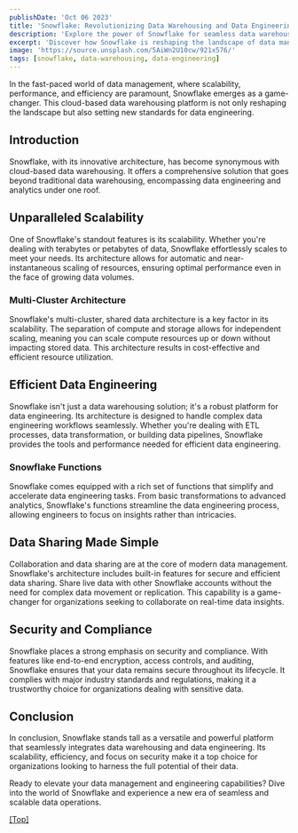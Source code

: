```yaml
---
publishDate: 'Oct 06 2023'
title: 'Snowflake: Revolutionizing Data Warehousing and Data Engineering'
description: 'Explore the power of Snowflake for seamless data warehousing and robust data engineering.'
excerpt: 'Discover how Snowflake is reshaping the landscape of data management, providing unparalleled scalability and efficiency.'
image: 'https://source.unsplash.com/5AiWn2U10cw/921x576/'
tags: [snowflake, data-warehousing, data-engineering]
---
```


In the fast-paced world of data management, where scalability, performance, and efficiency are paramount, Snowflake emerges as a game-changer. This cloud-based data warehousing platform is not only reshaping the landscape but also setting new standards for data engineering.

## <a name="Introduction"></a>Introduction

Snowflake, with its innovative architecture, has become synonymous with cloud-based data warehousing. It offers a comprehensive solution that goes beyond traditional data warehousing, encompassing data engineering and analytics under one roof.

## <a name="Scalability"></a>Unparalleled Scalability

One of Snowflake's standout features is its scalability. Whether you're dealing with terabytes or petabytes of data, Snowflake effortlessly scales to meet your needs. Its architecture allows for automatic and near-instantaneous scaling of resources, ensuring optimal performance even in the face of growing data volumes.

### <a name="MultiClusterArchitecture"></a>Multi-Cluster Architecture

Snowflake's multi-cluster, shared data architecture is a key factor in its scalability. The separation of compute and storage allows for independent scaling, meaning you can scale compute resources up or down without impacting stored data. This architecture results in cost-effective and efficient resource utilization.

## <a name="EfficientDataEngineering"></a>Efficient Data Engineering

Snowflake isn't just a data warehousing solution; it's a robust platform for data engineering. Its architecture is designed to handle complex data engineering workflows seamlessly. Whether you're dealing with ETL processes, data transformation, or building data pipelines, Snowflake provides the tools and performance needed for efficient data engineering.

### <a name="SnowflakeFunctions"></a>Snowflake Functions

Snowflake comes equipped with a rich set of functions that simplify and accelerate data engineering tasks. From basic transformations to advanced analytics, Snowflake's functions streamline the data engineering process, allowing engineers to focus on insights rather than intricacies.

## <a name="DataSharing"></a>Data Sharing Made Simple

Collaboration and data sharing are at the core of modern data management. Snowflake's architecture includes built-in features for secure and efficient data sharing. Share live data with other Snowflake accounts without the need for complex data movement or replication. This capability is a game-changer for organizations seeking to collaborate on real-time data insights.

## <a name="SecurityAndCompliance"></a>Security and Compliance

Snowflake places a strong emphasis on security and compliance. With features like end-to-end encryption, access controls, and auditing, Snowflake ensures that your data remains secure throughout its lifecycle. It complies with major industry standards and regulations, making it a trustworthy choice for organizations dealing with sensitive data.

## <a name="Conclusion"></a>Conclusion

In conclusion, Snowflake stands tall as a versatile and powerful platform that seamlessly integrates data warehousing and data engineering. Its scalability, efficiency, and focus on security make it a top choice for organizations looking to harness the full potential of their data.

Ready to elevate your data management and engineering capabilities? Dive into the world of Snowflake and experience a new era of seamless and scalable data operations.

[[Top]](#top)
